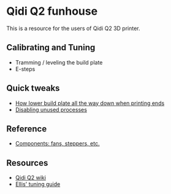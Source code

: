 # Qidi Q2 funhouse

This is a resource for the users of Qidi Q2 3D printer. 


## Calibrating and Tuning
- Tramming / leveling the build plate
- E-steps 

## Quick tweaks
- [How lower build plate all the way down when printing ends](https://github.com/bluedrool/Qidi-Q2-tuning-tweaks-and-mods/blob/main/docs/lowertheplate.md)
- [Disabling unused processes](https://github.com/bluedrool/Qidi-Q2-tuning-tweaks-and-mods/blob/main/docs/processes.md)

## Reference

- [Components: fans, steppers, etc.](https://github.com/bluedrool/Qidi-Q2-tuning-tweaks-and-mods/blob/main/docs/components.md)

## Resources

- [Qidi Q2 wiki](https://wiki.qidi3d.com/en/Q2)
- [Ellis' tuning guide](https://ellis3dp.com/Print-Tuning-Guide/)

<p><br></p>
